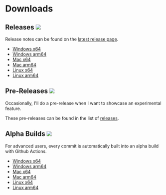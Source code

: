 # Downloads 

## Releases [![](https://img.shields.io/github/v/release/AssetRipper/AssetRipper)](https://github.com/AssetRipper/AssetRipper/releases/latest)

Release notes can be found on the [latest release page](https://github.com/AssetRipper/AssetRipper/releases/latest).

* [Windows x64](https://github.com/AssetRipper/AssetRipper/releases/latest/download/AssetRipper_win_x64.zip)
* [Windows arm64](https://github.com/AssetRipper/AssetRipper/releases/latest/download/AssetRipper_win_arm64.zip)
* [Mac x64](https://github.com/AssetRipper/AssetRipper/releases/latest/download/AssetRipper_mac_x64.zip)
* [Mac arm64](https://github.com/AssetRipper/AssetRipper/releases/latest/download/AssetRipper_mac_arm64.zip)
* [Linux x64](https://github.com/AssetRipper/AssetRipper/releases/latest/download/AssetRipper_linux_x64.zip)
* [Linux arm64](https://github.com/AssetRipper/AssetRipper/releases/latest/download/AssetRipper_linux_arm64.zip)

## Pre-Releases [![](https://img.shields.io/github/v/release/AssetRipper/AssetRipper?include_prereleases&label=pre-release)](https://github.com/AssetRipper/AssetRipper/releases)

Occasionally, I'll do a pre-release when I want to showcase an experimental feature. 

These pre-releases can be found in the list of [releases](https://github.com/AssetRipper/AssetRipper/releases).

## Alpha Builds [![](https://img.shields.io/github/workflow/status/AssetRipper/AssetRipper/Publish/master)](https://nightly.link/AssetRipper/AssetRipper/workflows/publish/master)

For advanced users, every commit is automatically built into an alpha build with Github Actions. 

* [Windows x64](https://nightly.link/AssetRipper/AssetRipper/workflows/publish/master/AssetRipper_win_x64.zip)
* [Windows arm64](https://nightly.link/AssetRipper/AssetRipper/workflows/publish/master/AssetRipper_win_arm64.zip)
* [Mac x64](https://nightly.link/AssetRipper/AssetRipper/workflows/publish/master/AssetRipper_mac_x64.zip)
* [Mac arm64](https://nightly.link/AssetRipper/AssetRipper/workflows/publish/master/AssetRipper_mac_arm64.zip)
* [Linux x64](https://nightly.link/AssetRipper/AssetRipper/workflows/publish/master/AssetRipper_linux_x64.zip)
* [Linux arm64](https://nightly.link/AssetRipper/AssetRipper/workflows/publish/master/AssetRipper_linux_arm64.zip)